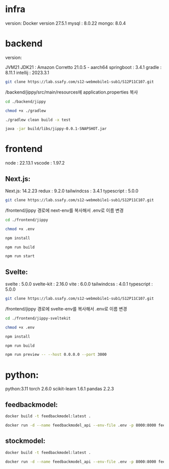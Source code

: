 # infra

version:
Docker version 27.5.1
mysql : 8.0.22
mongo: 8.0.4

# backend

version:

JVM21
JDK21 : Amazon Corretto 21.0.5 - aarch64
springboot : 3.4.1
gradle : 8.11.1
intellij : 2023.3.1

```sh
git clone https://lab.ssafy.com/s12-webmobile1-sub1/S12P11C107.git
```

/backend/jippy/src/main/resources에 application.properties 복사

```sh
cd ./backend/jippy
```

```sh
chmod +x ./gradlew
```

```sh
./gradlew clean build -x test
```

```sh
java -jar build/libs/jippy-0.0.1-SNAPSHOT.jar
```

# frontend

node : 22.13.1
vscode : 1.97.2

## Next.js:

Next.js: 14.2.23
redux : 9.2.0
tailwindcss : 3.4.1
typescript : 5.0.0

```sh
git clone https://lab.ssafy.com/s12-webmobile1-sub1/S12P11C107.git
```

/frontend/jippy 경로에 next-env를 복사해서 .env로 이름 변경

```sh
cd ./frontend/jippy
```

```sh
chmod +x .env
```

```sh
npm install
```

```sh
npm run build
```

```sh
npm run start
```

## Svelte:

svelte : 5.0.0
svelte-kit : 2.16.0
vite : 6.0.0
tailwindcss : 4.0.1
typescript : 5.0.0

```sh
git clone https://lab.ssafy.com/s12-webmobile1-sub1/S12P11C107.git
```

/frontend/jippy 경로에 svelte-env를 복사해서 .env로 이름 변경

```sh
cd ./frontend/jippy-sveltekit
```

```sh
chmod +x .env
```

```sh
npm install
```

```sh
npm run build
```

```sh
npm run preview -- --host 0.0.0.0 --port 3000
```

# python:

python:3.11
torch 2.6.0
scikit-learn 1.6.1
pandas 2.2.3

## feedbackmodel:

```sh
docker build -t feedbackmodel:latest .
```

```sh
docker run -d --name feedbackmodel_api --env-file .env -p 8000:8000 feedbackmodel:latest
```

## stockmodel:

```sh
docker build -t feedbackmodel:latest .
```

```sh
docker run -d --name feedbackmodel_api --env-file .env -p 8000:8000 feedbackmodel:latest
```
